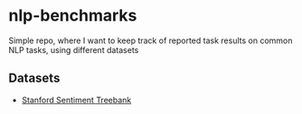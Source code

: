 # nlp-benchmarks
Simple repo, where I want to keep track of reported task results on common NLP tasks, using different datasets

## Datasets

- [Stanford Sentiment Treebank](https://github.com/queirozfcom/nlp-benchmarks/blob/master/stanford-sentiment-treebank.md)
